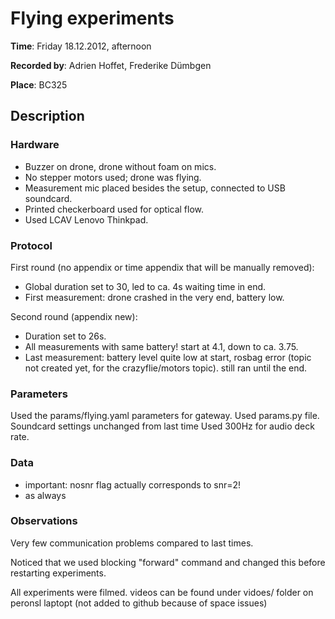# Flying experiments

__Time__: Friday 18.12.2012, afternoon

__Recorded by__: Adrien Hoffet, Frederike Dümbgen

__Place__: BC325



## Description

###  Hardware
<!--
Checklist: 
- Speaker type
- Microphone type
- Motors for linear/rotational movement
- Computer
- Drone type, decks used
- Soundcard
-->
- Buzzer on drone, drone without foam on mics. 
- No stepper motors used; drone was flying.
- Measurement mic placed besides the setup, connected to USB soundcard. 
- Printed checkerboard used for optical flow. 
- Used LCAV Lenovo Thinkpad.

### Protocol
<!--
Checklist: 
- Sound level calibration
- Order of scripts run
- Times of battery exchange etc. 
- Start/end times of recordings, synchronization
-->

First round (no appendix or time appendix that will be manually removed): 

- Global duration set to 30, led to ca. 4s waiting time in end.
- First measurement: drone crashed in the very end, battery low.

Second round (appendix new): 

- Duration set to 26s.
- All measurements with same battery! start at 4.1, down to ca. 3.75.
- Last measurement: battery level quite low at start, rosbag error (topic not created yet, for the crazyflie/motors topic). still ran until the end. 

### Parameters
<!--
Checklist: 
If available:
- parameters file location
- soundcard settings

Otherwise: 
- Sampling rate
- Motor thrust value 
- Audio files used
- Scripts used
- Other parameters used
-->

Used the params/flying.yaml parameters for gateway.
Used params.py file.
Soundcard settings unchanged from last time
Used 300Hz for audio deck rate. 

### Data
<!--
Explain folder naming etc. 
-->

- important: nosnr flag actually corresponds to snr=2!
- as always

### Observations
<!--
Anything unusual that happened during the experiments, such as
- Background noise
- Connection problems, low data rates, etc. 
- Hardware (battery failures, broken parts, etc)
-->

Very few communication problems compared to last times. 

Noticed that we used blocking "forward" command and changed this before restarting experiments. 

All experiments were filmed. videos can be found under vidoes/ folder on peronsl laptopt (not added to github because of space issues) 
